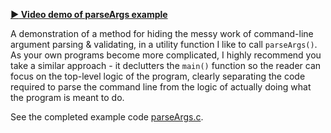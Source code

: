 **[:arrow_forward: Video demo of parseArgs example](https://dartmouth.hosted.panopto.com/Panopto/Pages/Viewer.aspx?id=76caa480-f5c3-478d-bd8f-ad0b00f42fb1)**

A demonstration of a method for hiding the messy work of command-line argument parsing & validating, in a utility function I like to call `parseArgs()`.
As your own programs become more complicated, I highly recommend you take a similar approach - it declutters the `main()` function so the reader can focus on the top-level logic of the program, clearly separating the code required to parse the command line from the logic of actually doing what the program is meant to do.

See the completed example code [parseArgs.c](https://github.com/CS50DartmouthSP25/examples/blob/main/parseArgs.c).
